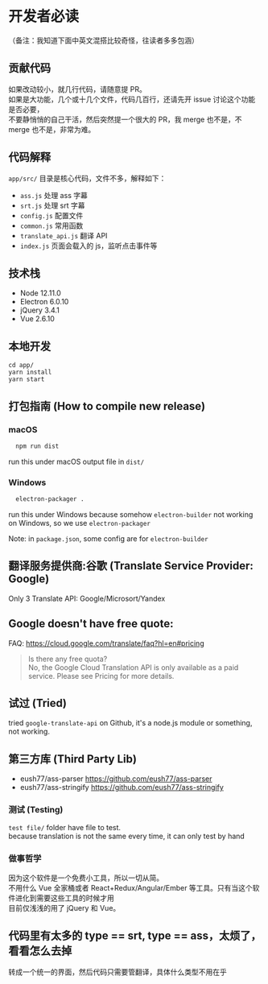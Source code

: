# 开发者必读
（备注：我知道下面中英文混搭比较奇怪，往读者多多包涵）   

## 贡献代码
如果改动较小，就几行代码，请随意提 PR。   
如果是大功能，几个或十几个文件，代码几百行，还请先开 issue 讨论这个功能是否必要，   
不要静悄悄的自己干活，然后突然提一个很大的 PR，我 merge 也不是，不 merge 也不是，非常为难。   

## 代码解释
`app/src/` 目录是核心代码，文件不多，解释如下：   

  * `ass.js` 处理 ass 字幕
  * `srt.js` 处理 srt 字幕
  * `config.js`  配置文件
  * `common.js`  常用函数
  * `translate_api.js` 翻译 API
  * `index.js` 页面会载入的 js，监听点击事件等

## 技术栈
* Node 12.11.0
* Electron 6.0.10
* jQuery 3.4.1
* Vue 2.6.10

## 本地开发
```
cd app/
yarn install
yarn start
```

## 打包指南 (How to compile new release)
### macOS      
```bash
  npm run dist
```
run this under macOS
output file in `dist/`        

### Windows
```bash
  electron-packager .
```
run this under Windows
because somehow `electron-builder` not working on Windows, so we use `electron-packager`

Note: in `package.json`, some config are for `electron-builder`


## 翻译服务提供商:谷歌 (Translate Service Provider: Google)
Only 3 Translate API: Google/Microsort/Yandex  

## Google doesn't have free quote:
FAQ: https://cloud.google.com/translate/faq?hl=en#pricing
> Is there any free quota?         
> No, the Google Cloud Translation API is only available as a paid service. Please see Pricing for more details.

## 试过 (Tried)
tried `google-translate-api` on Github, it's a node.js module or something, not working.      

## 第三方库 (Third Party Lib)
* eush77/ass-parser    https://github.com/eush77/ass-parser
* eush77/ass-stringify https://github.com/eush77/ass-stringify

### 测试 (Testing)
`test file/` folder have file to test.         
because translation is not the same every time, it can only test by hand         

### 做事哲学
因为这个软件是一个免费小工具，所以一切从简。    
不用什么 Vue 全家桶或者 React+Redux/Angular/Ember 等工具。只有当这个软件进化到需要这些工具的时候才用   
目前仅浅浅的用了 jQuery 和 Vue。    



## 代码里有太多的 type == srt, type == ass，太烦了，看看怎么去掉
转成一个统一的界面，然后代码只需要管翻译，具体什么类型不用在乎





